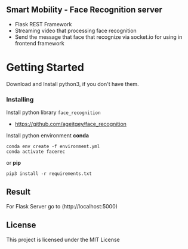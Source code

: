## Smart Mobility - Face Recognition server

- Flask REST Framework
- Streaming video that processing face recognition
- Send the message that face that recognize via socket.io for using in frontend framework

# Getting Started

Download and Install python3, if you don't have them.

### Installing

Install python library `face_recognition`
- https://github.com/ageitgey/face_recognition

Install python environment
**conda** 
```
conda env create -f environment.yml
conda activate facerec
```
or
**pip**
```
pip3 install -r requirements.txt
```

## Result
For Flask Server go to (http://localhost:5000)

## License
This project is licensed under the MIT License


